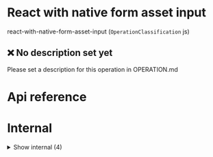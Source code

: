 # React with native form asset input

react-with-native-form-asset-input (`OperationClassification` js)


## ❌ No description set yet

Please set a description for this operation in OPERATION.md




# Api reference

# Internal

<details><summary>Show internal (4)</summary>
    
  # `<AssetInput />`




| Input      |    |    |
| ---------- | -- | -- |
| - | | |
| **Output** | `JSX.Element`   |    |



## 📄 AssetInput (exported const)

## 📄 InputSize (exported const)

Inheritance of different button themes


## 📄 InputTheme (exported const)

Inheritance of different button themes
  </details>

